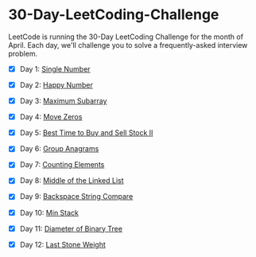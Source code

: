 # 30-Day-LeetCoding-Challenge
LeetCode is running the 30-Day LeetCoding Challenge for the month of April. Each day, we'll challenge you to solve a frequently-asked interview problem.

- [x] Day 1: [Single Number](https://github.com/saikot30/30-Day-LeetCoding-Challenge/blob/master/SingleNumber.java)<br/>
- [x] Day 2: [Happy Number](https://github.com/saikot30/30-Day-LeetCoding-Challenge/blob/master/HappyNumber.java)<br/>
- [x] Day 3: [Maximum Subarray](https://github.com/saikot30/30-Day-LeetCoding-Challenge/blob/master/MaximunSubarray.java)<br/>
- [x] Day 4: [Move Zeros](https://github.com/saikot30/30-Day-LeetCoding-Challenge/blob/master/MoveZeros.java)<br/>
- [x] Day 5: [Best Time to Buy and Sell Stock II](https://github.com/saikot30/30-Day-LeetCoding-Challenge/blob/master/BestTimetoBuyandSellStockII.java)<br/>
- [x] Day 6: [Group Anagrams](https://github.com/saikot30/30-Day-LeetCoding-Challenge/blob/master/GroupAnagrams.java)<br/>
- [x] Day 7: [Counting Elements](https://github.com/saikot30/30-Day-LeetCoding-Challenge/blob/master/CountingElements.java)<br/>
- [x] Day 8: [Middle of the Linked List](https://github.com/saikot30/30-Day-LeetCoding-Challenge/blob/master/MiddleOfTheLinkedList.java)<br/>
- [x] Day 9: [Backspace String Compare](https://github.com/saikot30/30-Day-LeetCoding-Challenge/blob/master/BackspaceStringCompare.java)<br/>
- [x] Day 10: [Min Stack](https://github.com/saikot30/30-Day-LeetCoding-Challenge/blob/master/MinStack.java)<br/>
- [x] Day 11: [Diameter of Binary Tree](https://github.com/saikot30/30-Day-LeetCoding-Challenge/blob/master/DiameterOfBinaryTree.java)<br/>
- [x] Day 12: [Last Stone Weight](https://github.com/saikot30/30-Day-LeetCoding-Challenge/blob/master/LastStoneWeight.java)<br/>
















